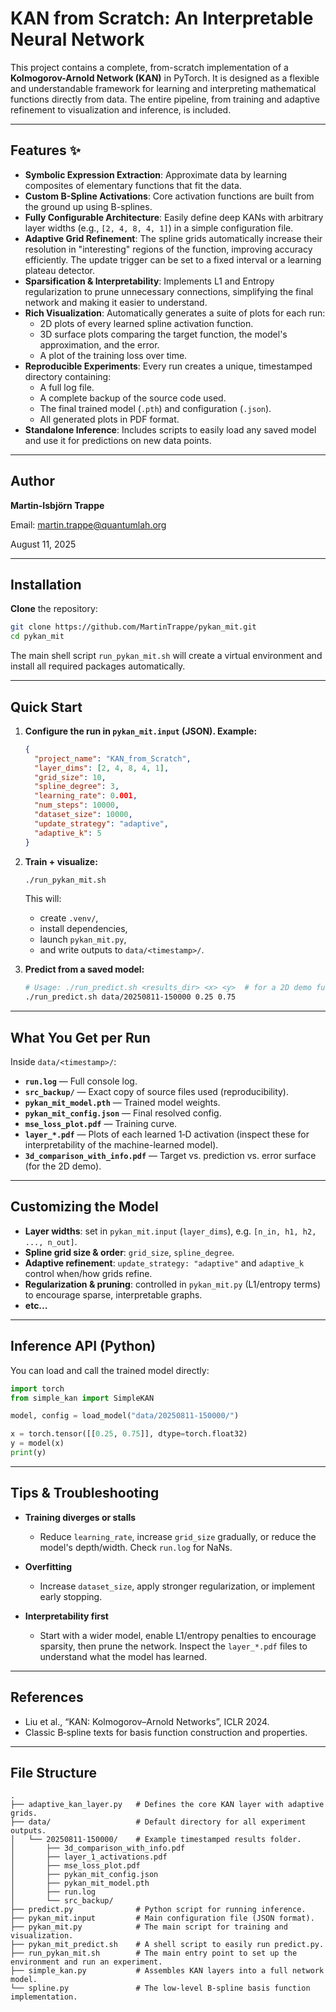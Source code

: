 # KAN from Scratch: An Interpretable Neural Network

This project contains a complete, from-scratch implementation of a **Kolmogorov-Arnold Network (KAN)** in PyTorch. It is designed as a flexible and understandable framework for learning and interpreting mathematical functions directly from data. The entire pipeline, from training and adaptive refinement to visualization and inference, is included.

---

## Features ✨

* **Symbolic Expression Extraction**: Approximate data by learning composites of elementary functions that fit the data.
* **Custom B-Spline Activations**: Core activation functions are built from the ground up using B-splines.
* **Fully Configurable Architecture**: Easily define deep KANs with arbitrary layer widths (e.g., `[2, 4, 8, 4, 1]`) in a simple configuration file.
* **Adaptive Grid Refinement**: The spline grids automatically increase their resolution in "interesting" regions of the function, improving accuracy efficiently. The update trigger can be set to a fixed interval or a learning plateau detector.
* **Sparsification & Interpretability**: Implements L1 and Entropy regularization to prune unnecessary connections, simplifying the final network and making it easier to understand.
* **Rich Visualization**: Automatically generates a suite of plots for each run:
    * 2D plots of every learned spline activation function.
    * 3D surface plots comparing the target function, the model's approximation, and the error.
    * A plot of the training loss over time.
* **Reproducible Experiments**: Every run creates a unique, timestamped directory containing:
    * A full log file.
    * A complete backup of the source code used.
    * The final trained model (`.pth`) and configuration (`.json`).
    * All generated plots in PDF format.
* **Standalone Inference**: Includes scripts to easily load any saved model and use it for predictions on new data points.

---

## Author

**Martin-Isbjörn Trappe**

Email: martin.trappe@quantumlah.org

August 11, 2025

---

## Installation

**Clone** the repository:
```bash
git clone https://github.com/MartinTrappe/pykan_mit.git
cd pykan_mit
```

The main shell script `run_pykan_mit.sh` will create a virtual environment and install all required packages automatically.

---

## Quick Start

1.  **Configure the run in `pykan_mit.input` (JSON). Example:**
    ```json
    {
      "project_name": "KAN_from_Scratch",
      "layer_dims": [2, 4, 8, 4, 1],
      "grid_size": 10,
      "spline_degree": 3,
      "learning_rate": 0.001,
      "num_steps": 10000,
      "dataset_size": 10000,
      "update_strategy": "adaptive",
      "adaptive_k": 5
    }
    ```

2.  **Train + visualize:**
    ```bash
    ./run_pykan_mit.sh
    ```
    This will:
    * create `.venv/`,
    * install dependencies,
    * launch `pykan_mit.py`,
    * and write outputs to `data/<timestamp>/`.

3.  **Predict from a saved model:**
    ```bash
    # Usage: ./run_predict.sh <results_dir> <x> <y>  # for a 2D demo function
    ./run_predict.sh data/20250811-150000 0.25 0.75
    ```
---

## What You Get per Run

Inside `data/<timestamp>/`:

* **`run.log`** — Full console log.
* **`src_backup/`** — Exact copy of source files used (reproducibility).
* **`pykan_mit_model.pth`** — Trained model weights.
* **`pykan_mit_config.json`** — Final resolved config.
* **`mse_loss_plot.pdf`** — Training curve.
* **`layer_*.pdf`** — Plots of each learned 1‑D activation (inspect these for interpretability of the machine-learned model).
* **`3d_comparison_with_info.pdf`** — Target vs. prediction vs. error surface (for the 2D demo).

---

## Customizing the Model

* **Layer widths**: set in `pykan_mit.input` (`layer_dims`), e.g. `[n_in, h1, h2, ..., n_out]`.
* **Spline grid size & order**: `grid_size`, `spline_degree`.
* **Adaptive refinement**: `update_strategy: "adaptive"` and `adaptive_k` control when/how grids refine.
* **Regularization & pruning**: controlled in `pykan_mit.py` (L1/entropy terms) to encourage sparse, interpretable graphs.
* **etc...**

---

## Inference API (Python)

You can load and call the trained model directly:

```python
import torch
from simple_kan import SimpleKAN

model, config = load_model("data/20250811-150000/")

x = torch.tensor([[0.25, 0.75]], dtype=torch.float32)
y = model(x)
print(y)
```

---

## Tips & Troubleshooting

* **Training diverges or stalls**
    * Reduce `learning_rate`, increase `grid_size` gradually, or reduce the model's depth/width. Check `run.log` for NaNs.

* **Overfitting**
    * Increase `dataset_size`, apply stronger regularization, or implement early stopping.

* **Interpretability first**
    * Start with a wider model, enable L1/entropy penalties to encourage sparsity, then prune the network. Inspect the `layer_*.pdf` files to understand what the model has learned.

---

## References

* Liu et al., “KAN: Kolmogorov–Arnold Networks”, ICLR 2024.
* Classic B‑spline texts for basis function construction and properties.

---

## File Structure

```
.
├── adaptive_kan_layer.py   # Defines the core KAN layer with adaptive grids.
├── data/                   # Default directory for all experiment outputs.
│   └── 20250811-150000/    # Example timestamped results folder.
│       ├── 3d_comparison_with_info.pdf
│       ├── layer_1_activations.pdf
│       ├── mse_loss_plot.pdf
│       ├── pykan_mit_config.json
│       ├── pykan_mit_model.pth
│       ├── run.log
│       └── src_backup/
├── predict.py              # Python script for running inference.
├── pykan_mit.input         # Main configuration file (JSON format).
├── pykan_mit.py            # The main script for training and visualization.
├── pykan_mit_predict.sh    # A shell script to easily run predict.py.
├── run_pykan_mit.sh        # The main entry point to set up the environment and run an experiment.
├── simple_kan.py           # Assembles KAN layers into a full network model.
└── spline.py               # The low-level B-spline basis function implementation.
```


